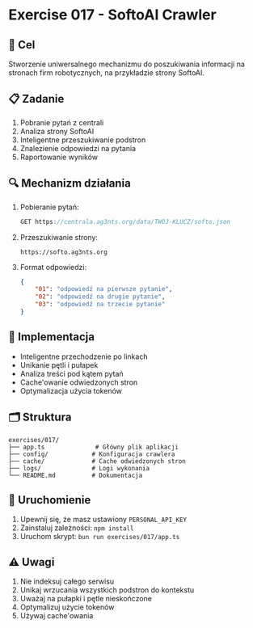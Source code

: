 # Exercise 017 - SoftoAI Crawler

## 🎯 Cel
Stworzenie uniwersalnego mechanizmu do poszukiwania informacji na stronach firm robotycznych, na przykładzie strony SoftoAI.

## 📋 Zadanie
1. Pobranie pytań z centrali
2. Analiza strony SoftoAI
3. Inteligentne przeszukiwanie podstron
4. Znalezienie odpowiedzi na pytania
5. Raportowanie wyników

## 🔍 Mechanizm działania
1. Pobieranie pytań:
   ```typescript
   GET https://centrala.ag3nts.org/data/TWÓJ-KLUCZ/softo.json
   ```

2. Przeszukiwanie strony:
   ```
   https://softo.ag3nts.org
   ```

3. Format odpowiedzi:
   ```json
   {
       "01": "odpowiedź na pierwsze pytanie",
       "02": "odpowiedź na drugie pytanie",
       "03": "odpowiedź na trzecie pytanie"
   }
   ```

## 📝 Implementacja
- Inteligentne przechodzenie po linkach
- Unikanie pętli i pułapek
- Analiza treści pod kątem pytań
- Cache'owanie odwiedzonych stron
- Optymalizacja użycia tokenów

## 🗂️ Struktura
```
exercises/017/
├── app.ts              # Główny plik aplikacji
├── config/            # Konfiguracja crawlera
├── cache/             # Cache odwiedzonych stron
├── logs/              # Logi wykonania
└── README.md          # Dokumentacja
```

## 🚀 Uruchomienie
1. Upewnij się, że masz ustawiony `PERSONAL_API_KEY`
2. Zainstaluj zależności: `npm install`
3. Uruchom skrypt: `bun run exercises/017/app.ts`

## ⚠️ Uwagi
1. Nie indeksuj całego serwisu
2. Unikaj wrzucania wszystkich podstron do kontekstu
3. Uważaj na pułapki i pętle nieskończone
4. Optymalizuj użycie tokenów
5. Używaj cache'owania
